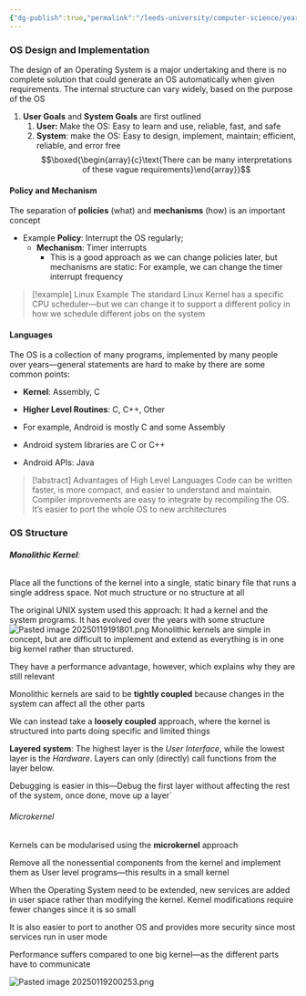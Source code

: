 ```yaml
---
{"dg-publish":true,"permalink":"/leeds-university/computer-science/year-2/operating-systems/revision/w2-os-services/p4-design-and-structure-of-operating-systems/"}
---
```



### OS Design and Implementation
The design of an Operating System is a major undertaking and there is no complete solution that could generate an OS automatically when given requirements.
The internal structure can vary widely, based on the purpose of the OS
1. **User Goals** and **System Goals** are first outlined
	1. **User:** Make the OS: Easy to learn and use, reliable, fast, and safe
	2. **System**: make the OS: Easy to design, implement, maintain; efficient, reliable, and error free
$$\boxed{\begin{array}{c}\text{There can be many interpretations of these vague requirements}\end{array}}$$
#### Policy and Mechanism
The separation of **policies** (what) and **mechanisms** (how) is an important concept
- Example **Policy**: Interrupt the OS regularly; 
	- **Mechanism**: Timer interrupts
		- This is a good approach as we can change policies later, but mechanisms are static: For example, we can change the timer interrupt frequency

>[!example] Linux Example
>The standard Linux Kernel has a specific CPU scheduler—but we can change it to support a different policy in how we schedule different jobs on the system

#### Languages
The OS is a collection of many programs, implemented by many people over years—general statements are hard to make by there are some common points:
- **Kernel**: Assembly, C
- **Higher Level Routines**: C, C++, Other

- For example, Android is mostly C and some Assembly
- Android system libraries are C or C++
- Android APIs: Java
>[!abstract] Advantages of High Level Languages
>Code can be written faster, is more compact, and easier to understand and maintain. Compiler improvements are easy to integrate by recompiling the OS. It’s easier to port the whole OS to new architectures

### OS Structure
###### **Monolithic Kernel**:
Place all the functions of the kernel into a single, static binary file that runs a single address space. Not much structure or no structure at all

The original UNIX system used this approach: It had a kernel and the system programs. It has evolved over the years with some structure
![Pasted image 20250119191801.png](/img/user/Leeds%20University/Computer%20Science/Year%202/Operating%20Systems/Revision/images/Pasted%20image%2020250119191801.png)
Monolithic kernels are simple in concept, but are difficult to implement and extend as everything is in one big kernel rather than structured.

They have a performance advantage, however, which explains why they are still relevant

Monolithic kernels are said to be **tightly coupled** because changes in the system can affect all the other parts

We can instead take a **loosely coupled** approach, where the kernel is structured into parts doing specific and limited things

**Layered system**: The highest layer is the *User Interface*, while the lowest layer is the *Hardware*. Layers can only (directly) call functions from the layer below.

Debugging is easier in this—Debug the first layer without affecting the rest of the system, once done, move up a layer`

###### Microkernel
Kernels can be modularised using the **microkernel** approach

Remove all the nonessential components from the kernel and implement them as User level programs—this results in a small kernel

When the Operating System need to be extended, new services are added in user space rather than modifying the kernel. Kernel modifications require fewer changes since it is so small

It is also easier to port to another OS and provides more security since most services run in user mode

Performance suffers compared to one big kernel—as the different parts have to communicate

![Pasted image 20250119200253.png](/img/user/Leeds%20University/Computer%20Science/Year%202/Operating%20Systems/Revision/images/Pasted%20image%2020250119200253.png)
